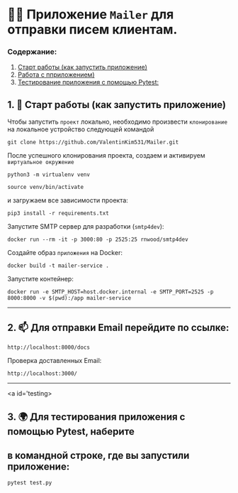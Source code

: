 # 🧑‍💻 Приложение `Mailer` для отправки писем клиентам.

### Содержание:
1. [Старт работы (как запустить приложение)](#start)
2. [Работа с пприложением)](#work)
3. [Тестирование приложения с помощью Pytest:](#testing)


<a id='start'></a>
## 1. 📝 Старт работы (как запустить приложение)

Чтобы запустить `проект` локально, необходимо произвести `клонирование` на локальное устройство следующей командой

```
git clone https://github.com/ValentinKim531/Mailer.git
```

После успешного клонирования проекта, создаем и активируем `виртуальное окружение` 
```
python3 -m virtualenv venv
```
```
source venv/bin/activate 
```
и загружаем все зависимости проекта:

```
pip3 install -r requirements.txt
```

Запустите SMTP сервер для разработки (`smtp4dev`):

```
docker run --rm -it -p 3000:80 -p 2525:25 rnwood/smtp4dev 
```

Создайте образ `приложения` на Docker:

```
docker build -t mailer-service .
```

Запустите контейнер:

```
docker run -e SMTP_HOST=host.docker.internal -e SMTP_PORT=2525 -p 8000:8000 -v $(pwd):/app mailer-service 
```
---
<a id='work'></a>
## 2. 📫 Для отправки Email перейдите по ссылке:

```
http://localhost:8000/docs
```

Проверка доставленных Email:
```
http://localhost:3000/
```

---
<a id='testing></a>
## 3. 🌍 Для тестирования приложения с помощью Pytest, наберите 
## в командной строке, где вы запустили приложение:  

```
pytest test.py
```
